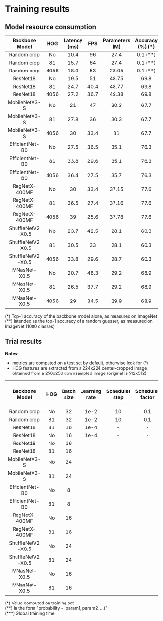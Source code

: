 # Training results

## Model resource consumption

| Backbone Model | HOG | Latency (ms) | FPS | Parameters (M) | Accuracy (%) (*) |
|:-------:|:---------:|:---:|:-----:|:------------:|:---:|
| Random crop | No | 10.4 | 96 | 27.4 | 0.1 (**)  |
| Random crop | 81 | 15.7 | 64 | 27.4 | 0.1 (**) |
| Random crop | 4056 | 18.9 | 53 | 28.05 | 0.1 (**) |
| ResNet18 | No | 19.5 | 51 | 48.75 |69.8 |
| ResNet18 | 81 | 24.7 | 40.4 | 48.77 |69.8 |
| ResNet18 | 4056 | 27.2 | 36.7 | 49.38 |69.8 |
| MobileNetV3-S | No | 21 | 47 | 30.3 |67.7 |
| MobileNetV3-S | 81 | 27.8 | 36 | 30.3 |67.7 |
| MobileNetV3-S | 4056 | 30 | 33.4 | 31 |67.7 |
| EfficientNet-B0 | No | 27.5 | 36.5 | 35.1 |76.3 |
| EfficientNet-B0 | 81 | 33.8 | 29.6 | 35.1 |76.3 |
| EfficientNet-B0 | 4056 | 36.4 | 27.5 |35.7 |76.3 |
| RegNetX-400MF | No | 30 | 33.4 | 37.15 |77.6 |
| RegNetX-400MF | 81 | 36.5 | 27.4 | 37.16 |77.6 |
| RegNetX-400MF | 4056 | 39 | 25.6 | 37.78 |77.6 |
| ShuffleNetV2-X0.5 | No | 23.7 | 42.5 | 28.1 |60.3 |
| ShuffleNetV2-X0.5 | 81 | 30.5 | 33 | 28.1 |60.3 |
| ShuffleNetV2-X0.5 | 4056 | 33.8 | 29.6 | 28.7 |60.3 |
| MNasNet-X0.5 | No | 20.7 | 48.3 | 29.2 |68.9 |
| MNasNet-X0.5 | 81 | 26.5 | 37.7 | 29.2 |68.9 |
| MNasNet-X0.5 | 4056 | 29 | 34.5 | 29.9 |68.9 |


(*) Top-1 accuracy of the backbone model alone, as measured on ImageNet  
(**) Intended as the top-1 accuracy of a random guesser, as measured on ImageNet (1000 classes)

## Trial results

**Notes**:
- metrics are computed on a test set by default, otherwise look for (*)
- HOG features are extracted from a 224x224 center-cropped image, obtained from a 256x256 downsampled image (original is 512x512)

| Backbone Model | HOG | Batch size | Learning rate | Scheduler step | Scheduler factor | Weight decay | Color jitter (**) | Lighting noise (**) | Gaussian blur (**) | Geometric transform (**) | Epochs | Reduction factor | Test loss | Test epochs | Top-1 accuracy (%) | Top-5 accuracy (%) | MCA (%) | Top-5 weighted MCA (%) | Training time (mins) (***) | Output folder |
|:--------------:|:---:|:----------:|:-------------:|:------------:|:------------:|:------:|:----------------:|:--------------:|:--------------:|:---:|:-------------:|:--:|:--:|:--:|:--:|:--:|:--:|:--:|:--:|:--:|
| Random crop | No | 32 | 1e-2 | 10 | 0.1 | 1e-6 | | | | | 2 | 1 |  |  |  | | | | |[link]() |
| Random crop | 81 | 32 | 1e-2 | 10 | 0.1 | 1e-6 | 0.2 | 0.2 | 0.2 | 0.5 | 2 | 1 | 4.7 | 2 | 1.0 | 4.2 | 1.0 | | ~20 |[link]() |
| ResNet18 | 81 | 16 | 1e-4 | - | - | 1e-5 | - | - | - | - | 2 | 1 | 3.91 | 2 | 16.35 | 36.17 | 6 | 10.6 | ~33 |[link](/out/official/20241229_184539/) |
| ResNet18 | No | 16 | 1e-4 | - | - | 1e-5 | - | - | - | - | 2 | 1 | 4 | 2 | 14.5 | 33.5 | 5.5 | 9.84 | ~28 |[link](/out/official/20241229_182211/) |
| ResNet18 | No | 16 | | | | | | | | | | | | | | | | | |[link]() |
| ResNet18 | 81 | 16 | | | | | | | | | | | | | | | | | |[link]() |
| MobileNetV3-S | No | 24 | | | | | | | | | | | | | | | | | |[link]() |
| MobileNetV3-S | 81 | 24 | | | | | | | | | | | | | | | | | |[link]() |
| EfficientNet-B0 | No | 8 | | | | | | | | | | | | | | | | | |[link]() |
| EfficientNet-B0 | 81 | 8 | | | | | | | | | | | | | | | | | | [link]() |
| RegNetX-400MF | No | 16 | | | | | | | | | | | | | | | | | | [link]() |
| RegNetX-400MF | 81 | 16 | | | | | | | | | | | | | | | | | |[link]() |
| ShuffleNetV2-X0.5 | No | 24 | | | | | | | | | | | | | | | | | |[link]() |
| ShuffleNetV2-X0.5 | 81 | 24 | | | | | | | | | | | | | | | | | |[link]() |
| MNasNet-X0.5 | No | 16 | | | | | | | | | | | | | | | | | |[link]() |
| MNasNet-X0.5 | 81 | 16 | | | | | | | | | | | | | | | | | |[link]() |

(\*) Value computed on training set  
(*\*) In the form "probability - (param1, param2, ...)"  
(\***) Global training time